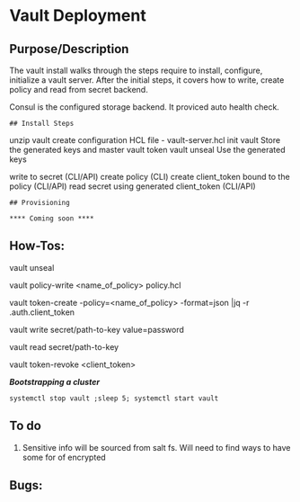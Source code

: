 # Vault Deployment

## Purpose/Description

The vault install walks through the steps require to install, configure, initialize a vault server. 
After the initial steps, it covers how to write, create policy and read from secret backend.

Consul is the configured storage backend. It proviced auto health check.

```
## Install Steps
```

unzip vault
create configuration
  HCL file - vault-server.hcl
init vault
  Store the generated keys and master vault token
vault unseal
  Use the generated keys

write to secret (CLI/API)
create policy (CLI)
create client_token bound to the policy (CLI/API)
read secret using generated client_token (CLI/API)

```
## Provisioning
```

```
**** Coming soon ****
```

## How-Tos:
vault unseal

vault policy-write <name_of_policy> policy.hcl

vault token-create -policy=<name_of_policy> -format=json |jq -r .auth.client_token

vault write secret/path-to-key value=password

vault read secret/path-to-key

vault token-revoke <client_token>


_**Bootstrapping a cluster**_

```
systemctl stop vault ;sleep 5; systemctl start vault
```

## To do

1. Sensitive info will be sourced from salt fs.  Will need to find ways to have some for of encrypted

## Bugs:
